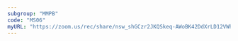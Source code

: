 ```yaml
---
subgroup: "MMPB"
code: "MS06"
myURL: "https://zoom.us/rec/share/nsw_shGCzr2JKQSkeq-AWoBK42DdXrLD12VWh4LLsa5qCN22_1Dzj4y2V-ii_lJK.iYagjtoVrc4HcQ9e?startTime=1623755078000"
---
```

